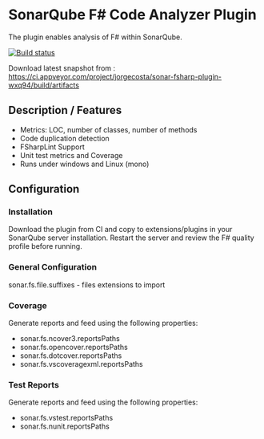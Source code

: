 # SonarQube F# Code Analyzer Plugin

The plugin enables analysis of F# within SonarQube.

[![Build status](https://ci.appveyor.com/api/projects/status/jira637y22trnuc4?svg=true)](https://ci.appveyor.com/project/jorgecosta/sonar-fsharp-plugin-wxq94)

Download latest snapshot from : <https://ci.appveyor.com/project/jorgecosta/sonar-fsharp-plugin-wxq94/build/artifacts>

## Description / Features

- Metrics: LOC, number of classes, number of methods
- Code duplication detection
- FSharpLint Support
- Unit test metrics and Coverage
- Runs under windows and Linux (mono)

## Configuration

### Installation

Download the plugin from CI and copy to extensions/plugins in your SonarQube server installation. Restart the server and review the F# quality profile before running.

### General Configuration

  sonar.fs.file.suffixes - files extensions to import

### Coverage

 Generate reports and feed using the following properties:

- sonar.fs.ncover3.reportsPaths
- sonar.fs.opencover.reportsPaths
- sonar.fs.dotcover.reportsPaths
- sonar.fs.vscoveragexml.reportsPaths

### Test Reports

Generate reports and feed using the following properties:

- sonar.fs.vstest.reportsPaths
- sonar.fs.nunit.reportsPaths
